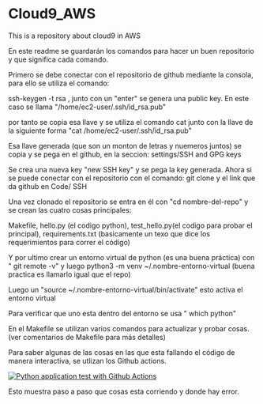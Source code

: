 # Cloud9_AWS
This is a repository about cloud9 in AWS

En este readme se guardarán los comandos para hacer un buen repositorio y que significa cada comando.

Primero se debe conectar con el repositorio de github mediante la consola, para ello se utiliza el comando:

ssh-keygen -t rsa , junto con un "enter" se genera una public key. En este caso se llama "/home/ec2-user/.ssh/id_rsa.pub"

por tanto se copia esa llave y se utiliza el comando cat junto con la llave de la siguiente forma "cat /home/ec2-user/.ssh/id_rsa.pub"

Esa llave generada (que son un monton de letras y nuemeros juntos) se copia y se pega en el github, en la seccion: settings/SSH and GPG keys

Se crea una nueva key "new SSH key" y se pega la key generada. Ahora si se puede conectar con el repositorio con el comando: git clone y el link que da github en Code/ SSH


Una vez clonado el repositorio se entra en él con "cd nombre-del-repo" y se crean las cuatro cosas principales: 

Makefile, 
hello.py (el codigo python),
test_hello.py(el codigo para probar el principal),
requirements.txt (basicamente un texo que dice los requerimientos para correr el código)

Y por ultimo crear un entorno virtual de python (es una buena práctica) con " git remote -v" y luego python3 -m venv ~/.nombre-entorno-virtual (buena practica es llamarlo igual que el repo)

Luego un "source ~/.nombre-entorno-virtual/bin/activate" esto activa el entorno virtual

Para verificar que uno esta dentro del entorno se usa " which python"



En el Makefile se utilizan varios comandos para actualizar y probar cosas. (ver comentarios de Makefile para más detalles)



Para saber algunas de las cosas en las que esta fallando el código de manera interactiva, se utlizan los Github actions.

[![Python application test with Github Actions](https://github.com/MatGod7/Cloud9_AWS/actions/workflows/main.yml/badge.svg)](https://github.com/MatGod7/Cloud9_AWS/actions/workflows/main.yml)


Esto muestra paso a paso que cosas esta corriendo y donde hay error.
